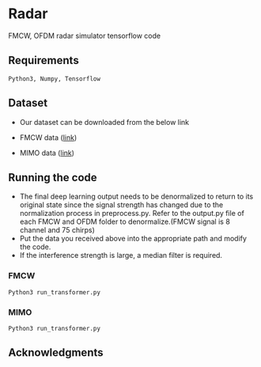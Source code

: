 # Radar

FMCW, OFDM radar simulator tensorflow code


## Requirements
```
Python3, Numpy, Tensorflow
```

## Dataset

* Our dataset can be downloaded from the below link

* FMCW data ([link](https://drive.google.com/file/d/18s95iyC_ZovvPxSe75rgdS2Q8LFSE_j8/view?usp=sharing))

* MIMO data ([link](https://drive.google.com/file/d/1ep1i7wUamg4g1EkyKo_Ls9DM_BlLAIZS/view?usp=sharing))


## Running the code
* The final deep learning output needs to be denormalized to return to its original state since the signal strength has changed due to the normalization process in preprocess.py. Refer to the output.py file of each FMCW and OFDM folder to denormalize.(FMCW signal is 8 channel and 75 chirps)
* Put the data you received above into the appropriate path and modify the code.
* If the interference strength is large, a median filter is required.
### FMCW

```
Python3 run_transformer.py
```
### MIMO
```
Python3 run_transformer.py
```


## Acknowledgments


